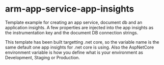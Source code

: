 # arm-app-service-app-insights
Template example for creating an app service, document db and an application insights. A few properties are injected into the app insights as the instrumentation key and the document DB connection strings.

This template has been built targetting .net core, so the variable name is the same default one app insights for .net core is using.
Also the AspNetCore environment variable is how you define what is your environment as Development, Staging or Production.

